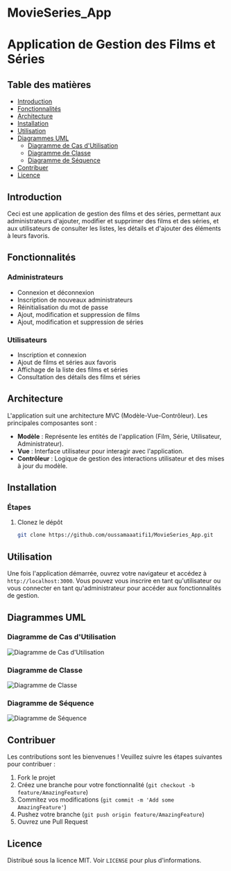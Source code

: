 # MovieSeries_App

# Application de Gestion des Films et Séries

## Table des matières
- [Introduction](#introduction)
- [Fonctionnalités](#fonctionnalités)
- [Architecture](#architecture)
- [Installation](#installation)
- [Utilisation](#utilisation)
- [Diagrammes UML](#diagrammes-uml)
  - [Diagramme de Cas d'Utilisation](#diagramme-de-cas-dutilisation)
  - [Diagramme de Classe](#diagramme-de-classe)
  - [Diagramme de Séquence](#diagramme-de-séquence)
- [Contribuer](#contribuer)
- [Licence](#licence)

## Introduction
Ceci est une application de gestion des films et des séries, permettant aux administrateurs d'ajouter, modifier et supprimer des films et des séries, et aux utilisateurs de consulter les listes, les détails et d'ajouter des éléments à leurs favoris.

## Fonctionnalités
### Administrateurs
- Connexion et déconnexion
- Inscription de nouveaux administrateurs
- Réinitialisation du mot de passe
- Ajout, modification et suppression de films
- Ajout, modification et suppression de séries

### Utilisateurs
- Inscription et connexion
- Ajout de films et séries aux favoris
- Affichage de la liste des films et séries
- Consultation des détails des films et séries

## Architecture
L'application suit une architecture MVC (Modèle-Vue-Contrôleur). Les principales composantes sont :
- **Modèle** : Représente les entités de l'application (Film, Série, Utilisateur, Administrateur).
- **Vue** : Interface utilisateur pour interagir avec l'application.
- **Contrôleur** : Logique de gestion des interactions utilisateur et des mises à jour du modèle.

## Installation

### Étapes
1. Clonez le dépôt
    ```bash
    git clone https://github.com/oussamaaatifi1/MovieSeries_App.git
    ```

## Utilisation
Une fois l'application démarrée, ouvrez votre navigateur et accédez à `http://localhost:3000`. Vous pouvez vous inscrire en tant qu'utilisateur ou vous connecter en tant qu'administrateur pour accéder aux fonctionnalités de gestion.

## Diagrammes UML
### Diagramme de Cas d'Utilisation
![Diagramme de Cas d'Utilisation](./diagrams/use_case_diagram.png)

### Diagramme de Classe
![Diagramme de Classe](./diagrams/class_diagram.png)

### Diagramme de Séquence
![Diagramme de Séquence](./diagrams/sequence_diagram.png)

## Contribuer
Les contributions sont les bienvenues ! Veuillez suivre les étapes suivantes pour contribuer :
1. Fork le projet
2. Créez une branche pour votre fonctionnalité (`git checkout -b feature/AmazingFeature`)
3. Commitez vos modifications (`git commit -m 'Add some AmazingFeature'`)
4. Pushez votre branche (`git push origin feature/AmazingFeature`)
5. Ouvrez une Pull Request

## Licence
Distribué sous la licence MIT. Voir `LICENSE` pour plus d'informations.
